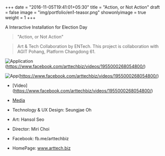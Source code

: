 +++
date = "2016-11-05T19:41:01+05:30"
title = "Action, or Not Action"
draft = false
image = "img/portfolio/en1-teasor.png"
showonlyimage = true
weight = 1
+++

A Interactive Installation for Election Day
<!--more-->

> "Action, or Not Action"

> Art & Tech Collaboration by ENTech.
> This project is collaboration with AGIT Pohang, Platform Changdong 61.
 
![Application][1](https://www.facebook.com/arttechbiz/videos/1955000268054800/)

![App][2](https://www.facebook.com/arttechbiz/videos/1955000268054800/)

* [Video] (https://www.facebook.com/arttechbiz/videos/1955000268054800/)
* [Media](http://techm.kr/bbs/board.php?bo_table=article&wr_id=3903)

* Technology & UX Design: Seungjae Oh

* Art: Hansol Seo

* Director: Miri Choi

* Facebook: fb.me/arttechbiz
* HomePage: www.arttech.biz


[1]: /img/portfolio/en1-app1.png
[2]: /img/portfolio/en1-app2.png